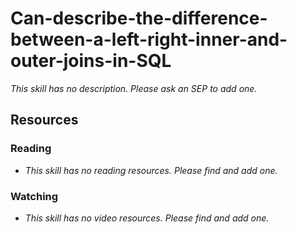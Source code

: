 # Can-describe-the-difference-between-a-left-right-inner-and-outer-joins-in-SQL

_This skill has no description. Please ask an SEP to add one._

## Resources

### Reading

- _This skill has no reading resources. Please find and add one._

### Watching

- _This skill has no video resources. Please find and add one._
